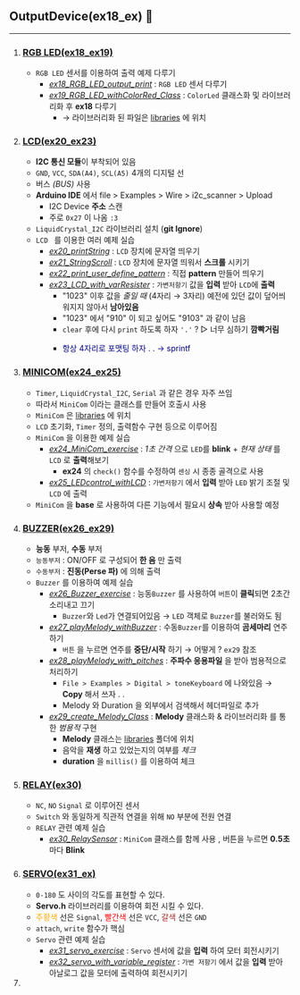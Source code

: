 ## OutputDevice(ex18_ex) 🎩
---
1. ### [RGB LED(ex18_ex19)](./RGB%20LED/)
   - `RGB LED` 센서를 이용하여 출력 예제 다루기 
     - *[ex18_RGB_LED_output_print](./RGB%20LED/ex18_RGB_LED_output_print/)* : `RGB LED` 센서 다루기
     - *[ex19_RGB_LED_withColorRed_Class](./RGB%20LED/ex19_RGB_LED_withColorRed_Class/)* : `ColorLed` 클래스화 및 라이브러리화 후 **ex18** 다루기
       - → 라이브러리화 된 파일은 [libraries](../libraries/) 에 위치
2.  ### [LCD(ex20_ex23)](./LCD/)
    - **I2C 통신 모듈**이 부착되어 있음
    - `GND`, `VCC`, `SDA(A4)`, `SCL(A5)` 4개의 디지털 선  
    - 버스 *(BUS)* 사용
    - **Arduino IDE** 에서 file > Examples > Wire > i2c_scanner > Upload
      - I2C Device **주소** 스캔
      - 주로 `0x27` 이 나옴 `:3`
    - `LiquidCrystal_I2C` 라이브러리 설치 (**git Ignore**)
    - `LCD ` 를 이용한 여러 예제 실습
      - *[ex20_printString](./LCD/ex20_printString/)* : `LCD`  장치에 문자열 띄우기
      - *[ex21_StringScroll](./LCD/ex21_StringScroll/)* : `LCD`  장치에 문자열 띄워서 **스크롤** 시키기
      - *[ex22_print_user_define_pattern](./LCD/ex22_print_user_define_pattern/)* : 직접 **pattern** 만들어 띄우기
      - *[ex23_LCD_with_varResister](./LCD/ex23_LCD_with_varResister/)* : `가변저항기` 값을 **입력** 받아 `LCD`에 **출력**
        - "1023" 이후 값을 *줄일 때* (4자리 → 3자리)  예전에 있던 값이 덮어씌워지지 않아서 **남아있음**
        - "1023" 에서 "910" 이 되고 싶어도 "9103" 과 같이 남음
        - `clear` 후에 다시 `print` 하도록 하자 `'.'` ? ▷ 너무 심하기 **깜빡거림**
        - <p style = "color: navy">항상 4자리로 포맷팅 하자 . .   → sprintf</p>
3.  ### [MINICOM(ex24_ex25)](./MINICOM)
    -  `Timer`, `LiquidCrystal_I2C`, `Serial` 과 같은 경우 자주 쓰임
    -  따라서 `MiniCom` 이라는 클래스를 만들어 호출시 사용
    -  `MiniCom` 은 [libraries](../libraries/) 에 위치
    -  `LCD` 초기화, `Timer` 정의, 출력함수 구현 등으로 이루어짐
    -  `MiniCom` 을 이용한 예제 실습
       -  *[ex24_MiniCom_exercise](./MINICOM//ex24_MiniCom_exercise)* : *1초 간격* 으로 `LED`를 **blink** + *현재 상태* 를 `LCD` 로 **출력**해보기
          -  **ex24** 의 `check()` 함수를 수정하여 `센싱` 시 종종 골격으로 사용
       -  *[ex25_LEDcontrol_withLCD](./MINICOM/ex25_LEDcontrol_withLCD/)* : `가변저항기` 에서 **입력** 받아 `LED` 밝기 조절 및 `LCD` 에 출력
    -  `MiniCom` 을 **base** 로 사용하여 다른 기능에서 필요시 **상속** 받아 사용할 예정
4.  ### [BUZZER(ex26_ex29)](./BUZZER/) 
    - **능동** 부저, **수동** 부저
    -   `능동부저` : ON/OFF 로 구성되어 **한 음** 만 출력
    -   `수동부저` : **진동(Perse 파)** 에 의해 출력
    -  `Buzzer` 를 이용하여 예제 실습
       -  *[ex26_Buzzer_exercise](./BUZZER/ex26_Buzzer_exercise/)* : 능동`Buzzer` 를 사용하여 `버튼`이 **클릭**되면 2초간 소리내고 끄기
          -  `Buzzer`와 `Led`가 연결되어있음 → `LED` 객체로 `Buzzer`를 불러와도 됨
       -  *[ex27_playMelody_withBuzzer](./BUZZER/ex27_playMelody_withBuzzer/)* : 수동`Buzzer`를 이용하여 **곰세마리** 연주하기
          -  `버튼` 을 누르면 연주를 **중단/시작** 하기 → 어떻게 ? `ex29`  참조
       -  *[ex28_playMelody_with_pitches](./BUZZER/ex28_playMelody_with_pitches/)* : **주파수 응용파일** 을 받아 범용적으로 처리하기
          -  `File > Examples > Digital > toneKeyboard` 에 나와있음 → **Copy**  해서 쓰자 . . 
          - Melody 와 Duration 을 외부에서 검색해서 헤더파일로 추가
        - *[ex29_create_Melody_Class](./BUZZER/ex29_create_Melody_Class/)* : **Melody** 클래스화 & 라이브러리화 를 통한 *범용적* 구현
          - **Melody** 클래스는 [libraries](../libraries/) 폴더에 위치
          - 음악을 **재생** 하고 있었는지의 여부를 *체크*
          - **duration** 을 `millis()` 를 이용하여 체크
5.  ### [RELAY(ex30)](./RELAY/)
    - `NC`, `NO` `Signal` 로 이루어진 센서 
    - `Switch` 와 동일하게 직관적 연결을 위해 `NO` 부분에 전원 연결
    - `RELAY` 관련 예제 실습
      - *[ex30_RelaySensor](./RELAY/ex30_RelaySensor/)* : `MiniCom` 클래스를 함께 사용 , 버튼을 누르면 **0.5초** 마다 **Blink**
6.  ### [SERVO(ex31_ex)](./SERVO/)
    - `0-180` 도 사이의 각도를 표현할 수 있다.
    - **Servo.h** 라이브러리를 이용하여 회전 시킬 수 있다.
    - <a style = "color : orange">주황색</a> 선은 `Signal`, <a style = "color : red">빨간색</a> 선은 `VCC`, <a style = "color : brown">갈색</a> 선은 `GND`
    - `attach`, `write` 함수가 핵심
    - `Servo` 관련 예제 실습  
      - *[ex31_servo_exercise](./SERVO/ex31_servo_exercise/)* : `Servo` 센서에 값을 **입력** 하여 모터 회전시키기
      - *[ex32_servo_with_variable_register](./SERVO/ex32_servo_with_variable_register/)* : `가변 저항기` 에서 값을 **입력** 받아 아날로그 값을 모터에 출력하여 회전시키기
7.  